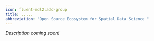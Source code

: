 ```yaml
---
icon: fluent-mdl2:add-group
title: .....
abbreviation: "Open Source Ecosystem for Spatial Data Science "
---
```

 *Description coming soon!*